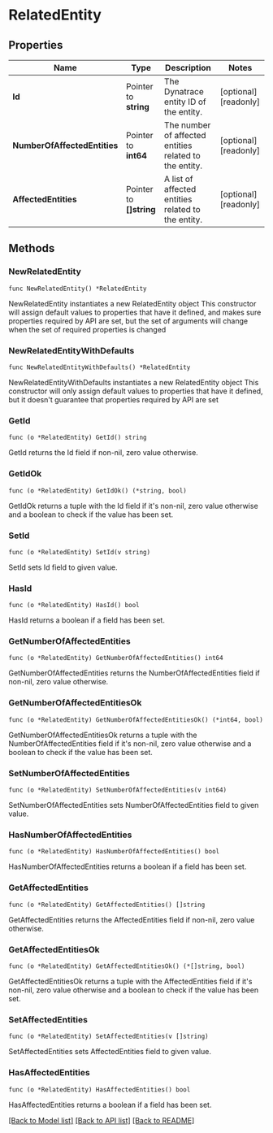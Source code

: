# RelatedEntity

## Properties

Name | Type | Description | Notes
------------ | ------------- | ------------- | -------------
**Id** | Pointer to **string** | The Dynatrace entity ID of the entity. | [optional] [readonly] 
**NumberOfAffectedEntities** | Pointer to **int64** | The number of affected entities related to the entity. | [optional] [readonly] 
**AffectedEntities** | Pointer to **[]string** | A list of affected entities related to the entity. | [optional] [readonly] 

## Methods

### NewRelatedEntity

`func NewRelatedEntity() *RelatedEntity`

NewRelatedEntity instantiates a new RelatedEntity object
This constructor will assign default values to properties that have it defined,
and makes sure properties required by API are set, but the set of arguments
will change when the set of required properties is changed

### NewRelatedEntityWithDefaults

`func NewRelatedEntityWithDefaults() *RelatedEntity`

NewRelatedEntityWithDefaults instantiates a new RelatedEntity object
This constructor will only assign default values to properties that have it defined,
but it doesn't guarantee that properties required by API are set

### GetId

`func (o *RelatedEntity) GetId() string`

GetId returns the Id field if non-nil, zero value otherwise.

### GetIdOk

`func (o *RelatedEntity) GetIdOk() (*string, bool)`

GetIdOk returns a tuple with the Id field if it's non-nil, zero value otherwise
and a boolean to check if the value has been set.

### SetId

`func (o *RelatedEntity) SetId(v string)`

SetId sets Id field to given value.

### HasId

`func (o *RelatedEntity) HasId() bool`

HasId returns a boolean if a field has been set.

### GetNumberOfAffectedEntities

`func (o *RelatedEntity) GetNumberOfAffectedEntities() int64`

GetNumberOfAffectedEntities returns the NumberOfAffectedEntities field if non-nil, zero value otherwise.

### GetNumberOfAffectedEntitiesOk

`func (o *RelatedEntity) GetNumberOfAffectedEntitiesOk() (*int64, bool)`

GetNumberOfAffectedEntitiesOk returns a tuple with the NumberOfAffectedEntities field if it's non-nil, zero value otherwise
and a boolean to check if the value has been set.

### SetNumberOfAffectedEntities

`func (o *RelatedEntity) SetNumberOfAffectedEntities(v int64)`

SetNumberOfAffectedEntities sets NumberOfAffectedEntities field to given value.

### HasNumberOfAffectedEntities

`func (o *RelatedEntity) HasNumberOfAffectedEntities() bool`

HasNumberOfAffectedEntities returns a boolean if a field has been set.

### GetAffectedEntities

`func (o *RelatedEntity) GetAffectedEntities() []string`

GetAffectedEntities returns the AffectedEntities field if non-nil, zero value otherwise.

### GetAffectedEntitiesOk

`func (o *RelatedEntity) GetAffectedEntitiesOk() (*[]string, bool)`

GetAffectedEntitiesOk returns a tuple with the AffectedEntities field if it's non-nil, zero value otherwise
and a boolean to check if the value has been set.

### SetAffectedEntities

`func (o *RelatedEntity) SetAffectedEntities(v []string)`

SetAffectedEntities sets AffectedEntities field to given value.

### HasAffectedEntities

`func (o *RelatedEntity) HasAffectedEntities() bool`

HasAffectedEntities returns a boolean if a field has been set.


[[Back to Model list]](../README.md#documentation-for-models) [[Back to API list]](../README.md#documentation-for-api-endpoints) [[Back to README]](../README.md)


